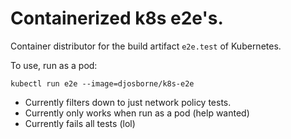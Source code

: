 # Containerized k8s e2e's.

Container distributor for the build artifact `e2e.test` of Kubernetes.

To use, run as a pod:

```
kubectl run e2e --image=djosborne/k8s-e2e
```

- Currently filters down to just network policy tests.
- Currently only works when run as a pod (help wanted)
- Currently fails all tests (lol)

